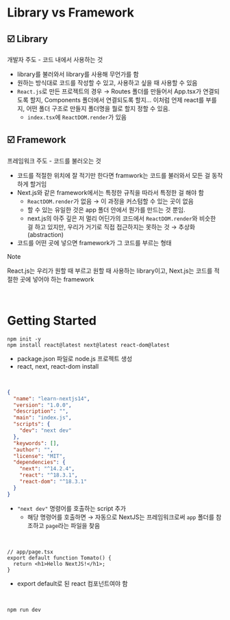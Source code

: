 # Library vs Framework

## ☑️ Library

개발자 주도 - 코드 내에서 사용하는 것

- library를 불러와서 library를 사용해 무언가를 함
- 원하는 방식대로 코드를 작성할 수 있고, 사용하고 싶을 때 사용할 수 있음
- `React.js`로 만든 프로젝트의 경우 → Routes 폴더를 만들어서 App.tsx가 연결되도록 할지, Components 폴더에서 연결되도록 할지… 이처럼 언제 react를 부를지, 어떤 폴더 구조로 만들지 폴더명을 뭘로 할지 정할 수 있음.
  - `index.tsx`에 `ReactDOM.render`가 있음

## ☑️ Framework

프레임워크 주도 - 코드를 불러오는 것

- 코드를 적절한 위치에 잘 적기만 한다면 framwork는 코드를 불러와서 모든 걸 동작하게 할거임
- Next.js와 같은 framework에서는 특정한 규칙을 따라서 특정한 걸 해야 함
  - `ReactDOM.render`가 없음 → 이 과정을 커스텀할 수 있는 곳이 없음
  - 할 수 있는 유일한 것은 app 폴더 안에서 뭔가를 만드는 것 뿐임.
  - next.js의 아주 깊은 저 멀리 어딘가의 코드에서 `ReactDOM.render`와 비슷한 걸 하고 있지만, 우리가 거기로 직접 접근하지는 못하는 것 → 추상화(abstraction)
- 코드를 어떤 곳에 넣으면 framework가 그 코드를 부르는 형태

> [!NOTE]
> React.js는 우리가 원할 때 부르고 원할 때 사용하는 library이고,
> Next.js는 코드를 적절한 곳에 넣어야 하는 framework

<br />

# Getting Started

```
npm init -y
npm install react@latest next@latest react-dom@latest
```

- package.json 파일로 node.js 프로젝트 생성
- react, next, react-dom install

<br />

```json
{
  "name": "learn-nextjs14",
  "version": "1.0.0",
  "description": "",
  "main": "index.js",
  "scripts": {
    "dev": "next dev"
  },
  "keywords": [],
  "author": "",
  "license": "MIT",
  "dependencies": {
    "next": "^14.2.4",
    "react": "^18.3.1",
    "react-dom": "^18.3.1"
  }
}
```

- `"next dev"` 명령어를 호출하는 script 추가
  - 해당 명령어를 호출하면 → 자동으로 NextJS는 프레임워크로써 `app` 폴더를 참조하고 `page`라는 파일을 찾음

<br />

```tsx
// app/page.tsx
export default function Tomato() {
  return <h1>Hello NextJS!</h1>;
}
```

- export default로 된 react 컴포넌트여야 함

<br />

```
npm run dev
```
